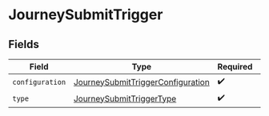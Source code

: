 # JourneySubmitTrigger


## Fields

| Field                                                                                         | Type                                                                                          | Required                                                                                      | Description                                                                                   |
| --------------------------------------------------------------------------------------------- | --------------------------------------------------------------------------------------------- | --------------------------------------------------------------------------------------------- | --------------------------------------------------------------------------------------------- |
| `configuration`                                                                               | [JourneySubmitTriggerConfiguration](../../models/shared/journeysubmittriggerconfiguration.md) | :heavy_check_mark:                                                                            | N/A                                                                                           |
| `type`                                                                                        | [JourneySubmitTriggerType](../../models/shared/journeysubmittriggertype.md)                   | :heavy_check_mark:                                                                            | N/A                                                                                           |